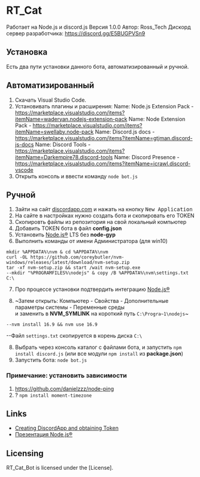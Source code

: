 # RT_Cat
Работает на Node.js и discord.js
Версия 1.0.0
Автор: Ross_Tech
Дискорд сервер разработчика: https://discord.gg/E5BUGPVSn9

## Установка

Есть два пути установки данного бота, автоматизированный и ручной.

## Автоматизированный
1. Скачать Visual Studio Code.
2. Установивать плагины и расширения:
    Name: Node.js Extension Pack - https://marketplace.visualstudio.com/items?itemName=waderyan.nodejs-extension-pack
    Name: Node Extension Pack - https://marketplace.visualstudio.com/items?itemName=swellaby.node-pack
    Name: Discord.js docs - https://marketplace.visualstudio.com/items?itemName=gtjman.discord-js-docs
    Name: Discord Tools - https://marketplace.visualstudio.com/items?itemName=Darkempire78.discord-tools
    Name: Discord Presence - https://marketplace.visualstudio.com/items?itemName=icrawl.discord-vscode
3. Открыть консоль и ввести команду ```node bot.js```

## Ручной
1. Зайти на сайт [discordapp.com] и нажать на кнопку <kbd>New Application</kbd>
2. На сайте в настройках нужно создать бота и скопировать его TOKEN
3. Скопировть файлы из репозитория на свой локальный компьютер
4. Добавить TOKEN бота в файл **config.json**
5. Установить [Node.js&reg;] LTS без **node-gyp**
6. Выполнить команды от имени Администратора (для win10)
  ```
  mkdir %APPDATA%\nvm & cd %APPDATA%\nvm
  curl -OL https://github.com/coreybutler/nvm-windows/releases/latest/download/nvm-setup.zip
  tar -xf nvm-setup.zip && start /wait nvm-setup.exe
  --mkdir "%PROGRAMFILES%\nodejs" & copy /B %APPDATA%\nvm\settings.txt C:\
  ```
7. Про процессе установки подтвердить интеграцию [Node.js&reg;]

6. ~Затем открыть: Компьютер - Свойства - Дополнительные параметры системы - Переменные среды  
и заменить в **NVM_SYMLINK** на короткий путь `C:\Progra~1\nodejs`~


  ```
  --nvm install 16.9 && nvm use 16.9
  ```
  --Файл `settings.txt` скопируется в корень диска `C:\`



8. Выбрать через консоль каталог с файлами бота, и запустить `npm install discord.js` (или все модули `npm install` из **package.json**)
9. Запустить бота: ```node bot.js```

[discordapp.com]: //discordapp.com/developers/
[Node.js&reg;]: //nodejs.org/dist/latest-v16.x/

### Примечание: установить зависимости

1. https://github.com/danielzzz/node-ping
2. ? `npm install moment-timezone`

## Links

* [Creating DiscordApp and obtaining Token](//anidiots.guide/getting-started/getting-started-long-version)
* [Презентация Node.js&reg;](//urfu-2016.github.io/javascript-slides/09-nodejs/)

## Licensing

RT_Cat_Bot is licensed under the [License].
